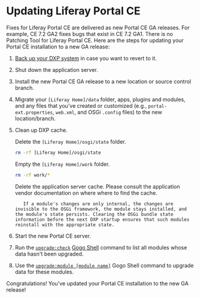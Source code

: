 # Updating Liferay Portal CE

Fixes for Liferay Portal CE are delivered as new Portal CE GA releases. For example, CE 7.2 GA2 fixes bugs that exist in CE 7.2 GA1. There is no Patching Tool for Liferay Portal CE. Here are the steps for updating your Portal CE installation to a new GA release:

1. [Back up your DXP system](./backing-up.md) in case you want to revert to it.

1. Shut down the application server.

1. Install the new Portal CE GA release to a new location or source control branch.

1. Migrate your `[Liferay Home]/data` folder, apps, plugins and modules, and any files that you've created or customized (e.g., `portal-ext.properties`, `web.xml`, and OSGi `.config` files) to the new location/branch.

1. Clean up DXP cache.

    Delete the `[Liferay Home]/osgi/state` folder.

    ```bash
    rm -rf [Liferay Home]/osgi/state
    ```

    Empty the `[Liferay Home]/work` folder.

    ```bash
    rm -rf work/*
    ```

    Delete the application server cache. Please consult the application vendor documentation on where where to find the cache.

    ```note::
       If a module's changes are only internal, the changes are invisible to the OSGi framework, the module stays installed, and the module's state persists. Clearing the OSGi bundle state information before the next DXP startup ensures that such modules reinstall with the appropriate state.
    ```

1. Start the new Portal CE server.

1. Run the [`upgrade:check`](../upgrade-stability-and-performance/upgrading-modules-using-gogo-shell.md#checking-upgrade-status) [Gogo Shell](https://help.liferay.com/hc/en-us/articles/360029070351-Using-the-Felix-Gogo-Shell) command to list all modules whose data hasn't been upgraded.

1. Use the [`upgrade:module [module name]`](../upgrade-stability-and-performance/upgrading-modules-using-gogo-shell.md#executing-module-upgrades) Gogo Shell command to upgrade data for these modules.

Congratulations! You've updated your Portal CE installation to the new GA release!